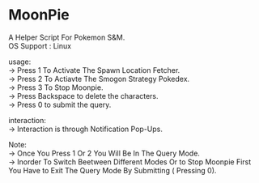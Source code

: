 # MoonPie
A Helper Script For Pokemon S&amp;M.  
OS Support : Linux  
  
  
usage:  
-> Press 1 To Activate The Spawn Location Fetcher.  
-> Press 2 To Actiavte The Smogon Strategy Pokedex.  
-> Press 3 To Stop Moonpie.  
-> Press Backspace to delete the characters.  
-> Press 0 to submit the query.  
  
interaction:  
-> Interaction is through Notification Pop-Ups.  
  
Note:  
-> Once You Press 1 Or 2 You Will Be In The Query Mode.  
-> Inorder To Switch Beetween Different Modes Or to Stop Moonpie First You Have to Exit The Query Mode By Submitting ( Pressing 0).  
